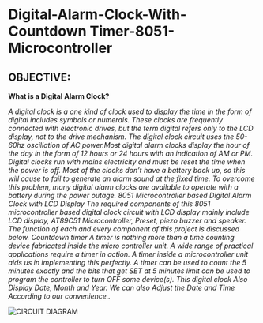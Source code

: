 # Digital-Alarm-Clock-With-Countdown Timer-8051-Microcontroller
## OBJECTIVE:
**What is a Digital Alarm Clock?**

*A digital clock is a one kind of clock used to display the time in the form of digital includes symbols
or numerals. These clocks are frequently connected with electronic drives, but the term
digital refers only to the LCD display, not to the drive mechanism. The digital clock circuit uses
the 50-60hz oscillation of AC power.Most digital alarm clocks display the hour of the day in the
form of 12 hours or 24 hours with an indication of AM or PM.
Digital clocks run with mains electricity and must be reset the time when the power is off. Most
of the clocks don’t have a battery back up, so this will cause to fail to generate an alarm sound at
the fixed time. To overcome this problem, many digital alarm clocks are available to operate with
a battery during the power outage.
8051 Microcontroller based Digital Alarm Clock with LCD Display
The required components of this 8051 microcontroller based digital clock circuit with LCD
display mainly include LCD display, AT89C51 Microcontroller, Preset, piezo buzzer and speaker.
The function of each and every component of this project is discussed below.
Countdown timer
A timer is nothing more than a time counting device fabricated inside the micro controller unit. A
wide range of practical applications require a timer in action. A timer inside a microcontroller
unit aids us in implementing this perfectly. A timer can be used to count the 5 minutes exactly
and the bits that get SET at 5 minutes limit can be used to program the controller to turn OFF
some device(s).
This digital clock Also Display Date, Month and Year.
We can also Adjust the Date and Time According to our convenience..*

![CIRCUIT DIAGRAM](https://octodex.github.com/images/yaktocat.png)
